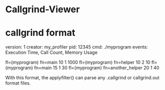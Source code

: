 # Callgrind-Viewer

# callgrind format
version: 1
creator: my_profiler
pid: 12345
cmd: ./myprogram
events: Execution Time, Call Count, Memory Usage

fl=(myprogram)
fn=main
10 1 1000
fl=(myprogram)
fn=helper
10 2 10
fl=(myprogram)
fn=main
15 1 30
fl=(myprogram)
fn=another_helper
20 1 40


With this format, the applyfilter() can parse any .callgrind or callgrind.out format files.
